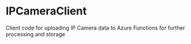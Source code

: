 # IPCameraClient
Client code for uploading IP Camera data to Azure Functions for further processing and storage

